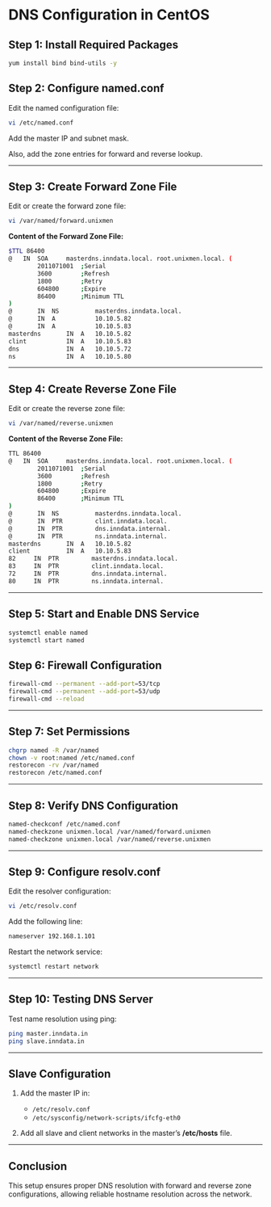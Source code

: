 # DNS Configuration in CentOS

## **Step 1: Install Required Packages**
```bash
yum install bind bind-utils -y
```

## **Step 2: Configure named.conf**
Edit the named configuration file:
```bash
vi /etc/named.conf
```
Add the master IP and subnet mask.

Also, add the zone entries for forward and reverse lookup.

---

## **Step 3: Create Forward Zone File**
Edit or create the forward zone file:
```bash
vi /var/named/forward.unixmen
```

**Content of the Forward Zone File:**
```bash
$TTL 86400
@   IN  SOA     masterdns.inndata.local. root.unixmen.local. (
        2011071001  ;Serial
        3600        ;Refresh
        1800        ;Retry
        604800      ;Expire
        86400       ;Minimum TTL
)
@       IN  NS          masterdns.inndata.local.
@       IN  A           10.10.5.82
@       IN  A           10.10.5.83
masterdns       IN  A   10.10.5.82
clint           IN  A   10.10.5.83
dns             IN  A   10.10.5.72
ns              IN  A   10.10.5.80
```

---

## **Step 4: Create Reverse Zone File**
Edit or create the reverse zone file:
```bash
vi /var/named/reverse.unixmen
```

**Content of the Reverse Zone File:**
```bash
TTL 86400
@   IN  SOA     masterdns.inndata.local. root.unixmen.local. (
        2011071001  ;Serial
        3600        ;Refresh
        1800        ;Retry
        604800      ;Expire
        86400       ;Minimum TTL
)
@       IN  NS          masterdns.inndata.local.
@       IN  PTR         clint.inndata.local.
@       IN  PTR         dns.inndata.internal.
@       IN  PTR         ns.inndata.internal.
masterdns       IN  A   10.10.5.82
client          IN  A   10.10.5.83
82     IN  PTR         masterdns.inndata.local.
83     IN  PTR         clint.inndata.local.
72     IN  PTR         dns.inndata.internal.
80     IN  PTR         ns.inndata.internal.
```

---

## **Step 5: Start and Enable DNS Service**
```bash
systemctl enable named
systemctl start named
```

## **Step 6: Firewall Configuration**
```bash
firewall-cmd --permanent --add-port=53/tcp
firewall-cmd --permanent --add-port=53/udp
firewall-cmd --reload
```

---

## **Step 7: Set Permissions**
```bash
chgrp named -R /var/named
chown -v root:named /etc/named.conf
restorecon -rv /var/named
restorecon /etc/named.conf
```

---

## **Step 8: Verify DNS Configuration**
```bash
named-checkconf /etc/named.conf
named-checkzone unixmen.local /var/named/forward.unixmen
named-checkzone unixmen.local /var/named/reverse.unixmen
```

---

## **Step 9: Configure resolv.conf**
Edit the resolver configuration:
```bash
vi /etc/resolv.conf
```
Add the following line:
```bash
nameserver 192.168.1.101
```
Restart the network service:
```bash
systemctl restart network
```

---

## **Step 10: Testing DNS Server**
Test name resolution using ping:
```bash
ping master.inndata.in
ping slave.inndata.in
```

---

## **Slave Configuration**
1. Add the master IP in:
   - `/etc/resolv.conf`
   - `/etc/sysconfig/network-scripts/ifcfg-eth0`

2. Add all slave and client networks in the master’s **/etc/hosts** file.

---

## **Conclusion**
This setup ensures proper DNS resolution with forward and reverse zone configurations, allowing reliable hostname resolution across the network.
